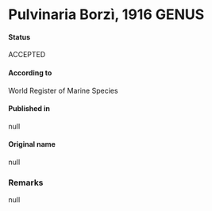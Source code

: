 # Pulvinaria Borzì, 1916 GENUS

#### Status
ACCEPTED

#### According to
World Register of Marine Species

#### Published in
null

#### Original name
null

### Remarks
null